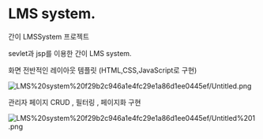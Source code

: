 # LMS system.
간이 LMSSystem 프로젝트

sevlet과 jsp를 이용한 간이 LMS system.

화면 전반적인 레이아웃 템플릿 (HTML,CSS,JavaScript로 구현)

![LMS%20system%20f29b2c946a1e4fc29e1a86d1ee0445ef/Untitled.png](LMS%20system%20f29b2c946a1e4fc29e1a86d1ee0445ef/Untitled.png)

관리자 페이지 CRUD , 필터링 , 페이지화 구현

![LMS%20system%20f29b2c946a1e4fc29e1a86d1ee0445ef/Untitled%201.png](LMS%20system%20f29b2c946a1e4fc29e1a86d1ee0445ef/Untitled%201.png)
